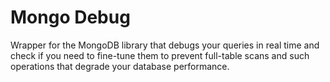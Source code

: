 # Mongo Debug

Wrapper for the MongoDB library that debugs your queries in real time and check if you need to fine-tune them to prevent full-table scans and such operations that degrade your database performance.